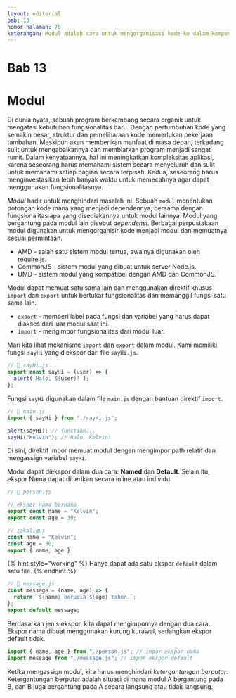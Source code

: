 ```yaml
---
layout: editorial
bab: 13
nomor halaman: 70
keterangan: Modul adalah cara untuk mengorganisasi kode ke dalam komponen terpisah, yang dapat digunakan kembali, dan terenkapsulasi. Modul memungkinkan pengembang untuk memecah kode yang besar dan kompleks menjadi bagian-bagian yang lebih kecil, mudah dipahami, dijaga, dan berkolaborasi dalam proyek.
---
```


# Bab 13

# Modul

Di dunia nyata, sebuah program berkembang secara organik untuk mengatasi kebutuhan fungsionalitas baru. Dengan pertumbuhan kode yang semakin besar, struktur dan pemeliharaan kode memerlukan pekerjaan tambahan. Meskipun akan memberikan manfaat di masa depan, terkadang sulit untuk mengabaikannya dan membiarkan program menjadi sangat rumit. Dalam kenyataannya, hal ini meningkatkan kompleksitas aplikasi, karena seseorang harus memahami sistem secara menyeluruh dan sulit untuk memahami setiap bagian secara terpisah. Kedua, seseorang harus menginvestasikan lebih banyak waktu untuk memecahnya agar dapat menggunakan fungsionalitasnya.

_Modul_ hadir untuk menghindari masalah ini. Sebuah `modul` menentukan potongan kode mana yang menjadi dependennya, bersama dengan fungsionalitas apa yang disediakannya untuk modul lainnya. Modul yang bergantung pada modul lain disebut _dependensi_. Berbagai perpustakaan modul digunakan untuk mengorganisir kode menjadi modul dan memuatnya sesuai permintaan.

- AMD - salah satu sistem modul tertua, awalnya digunakan oleh [require.js](https://requirejs.org/).
- CommonJS - sistem modul yang dibuat untuk server Node.js.
- UMD - sistem modul yang kompatibel dengan AMD dan CommonJS.

Modul dapat memuat satu sama lain dan menggunakan direktif khusus `import` dan `export` untuk bertukar fungsionalitas dan memanggil fungsi satu sama lain.

- `export` - memberi label pada fungsi dan variabel yang harus dapat diakses dari luar modul saat ini.
- `import` - mengimpor fungsionalitas dari modul luar.

Mari kita lihat mekanisme `import` dan `export` dalam modul. Kami memiliki fungsi `sayHi` yang diekspor dari file `sayHi.js`.

```javascript
// 📁 sayHi.js
export const sayHi = (user) => {
  alert(`Halo, ${user}!`);
};
```

Fungsi `sayHi` digunakan dalam file `main.js` dengan bantuan direktif `import`.

```javascript
// 📁 main.js
import { sayHi } from "./sayHi.js";

alert(sayHi); // function...
sayHi("Kelvin"); // Halo, Kelvin!
```

Di sini, direktif impor memuat modul dengan mengimpor path relatif dan mengassign variabel `sayHi`.

Modul dapat diekspor dalam dua cara: **Named** dan **Default**. Selain itu, ekspor Nama dapat diberikan secara inline atau individu.

```javascript
// 📁 person.js

// ekspor nama bernama
export const name = "Kelvin";
export const age = 30;

// sekaligus
const name = "Kelvin";
const age = 30;
export { name, age };
```

{% hint style="working" %}
Hanya dapat ada satu ekspor `default` dalam satu file.
{% endhint %}

```javascript
// 📁 message.js
const message = (name, age) => {
  return `${name} berusia ${age} tahun.`;
};
export default message;
```

Berdasarkan jenis ekspor, kita dapat mengimpornya dengan dua cara. Ekspor nama dibuat menggunakan kurung kurawal, sedangkan ekspor default tidak.

```javascript
import { name, age } from "./person.js"; // impor ekspor nama
import message from "./message.js"; // impor ekspor default
```

Ketika mengassign modul, kita harus menghindari _ketergantungan berputar_. Ketergantungan berputar adalah situasi di mana modul A bergantung pada B, dan B juga bergantung pada A secara langsung atau tidak langsung.&#x20;
